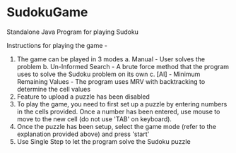# SudokuGame
Standalone Java Program for playing Sudoku

Instructions for playing the game -
1. The game can be played in 3 modes
   a. Manual - User solves the problem
   b. Un-Informed Search - A brute force method that the program uses to solve the Sudoku problem on its own
   c. [AI] - Minimum Remaining Values - The program uses MRV with backtracking to determine the cell values
2. Feature to upload a puzzle has been disabled
3. To play the game, you need to first set up a puzzle by entering numbers in the cells provided. 
Once a number has been entered, use mouse to move to the new cell (do not use 'TAB' on keyboard).
4. Once the puzzle has been setup, select the game mode (refer to the explanation provided above) and press 'start'
5. Use Single Step to let the program solve the Sudoku puzzle

